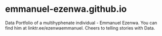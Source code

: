 # emmanuel-ezenwa.github.io
Data Portfolio of  a multihyphenate individual - Emmanuel Ezenwa. You can find him at linktr.ee/ezenwaemmanuel. Cheers to telling stories with Data. 
